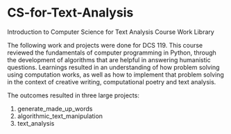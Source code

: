 # CS-for-Text-Analysis
Introduction to Computer Science for Text Analysis Course Work Library

The following work and projects were done for DCS 119. This course reviewed the fundamentals of computer programming in Python, through the development of algorithms that are helpful in answering humanistic questions. Learnings resulted in an understanding of how problem solving using computation works, as well as how to implement that problem solving in the context of creative writing, computational poetry and text analysis.

The outcomes resulted in three large projects:
1) generate_made_up_words
2) algorithmic_text_manipulation
3) text_analysis
